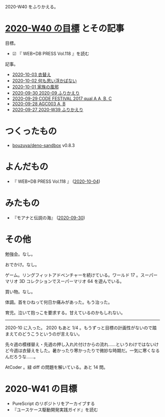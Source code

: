 2020-W40 をふりかえる。

# [2020-W40 の目標][2020-09-27] とその記事

目標。

- ☑ 『 WEB+DB PRESS Vol.118 』を読む

記事。

- [2020-10-03 衣替え][2020-10-03]
- [2020-10-02 何も思い浮かばない][2020-10-02]
- [2020-10-01 家族の風邪][2020-10-01]
- [2020-09-30 2020-09 ふりかえり][2020-09-30]
- [2020-09-29 CODE FESTIVAL 2017 qual A A, B, C][2020-09-29]
- [2020-09-28 AGC003 A, B][2020-09-28]
- [2020-09-27 2020-W39 ふりかえり][2020-09-27]

# つくったもの

- [bouzuya/deno-sandbox][] v0.8.3

# よんだもの

- 『 WEB+DB PRESS Vol.118 』 ([2020-10-04][])

# みたもの

- 『モアナと伝説の海』 ([2020-09-30][])

# その他

勉強会。なし。

おでかけ。なし。

ゲーム。リングフィットアドベンチャーを続けている。ワールド 17 。スーパーマリオ 3D コレクションでスーパーマリオ 64 を遊んでいる。

買い物。なし。

体調。首をひねって何日か痛みがあった。もう治った。

育児。泣いて抱っこを要求する。甘えているのかもしれない。

---

2020-10 に入った。 2020 もあと 1/4 。もうずっと目標の計画性がないので踏まえてのどうこうというのが言えない。

先々週の模様替え・先週の押し入れ片付けからの流れ……というわけではないけど今週は衣替えをした。暑かったり寒かったりで微妙な時期だ。一気に寒くなるんだろうな……。

AtCoder 。緑 diff の問題を解いている。あと 14 問。

# 2020-W41 の目標

- PureScript のリポジトリをアーカイブする
- 『ユースケース駆動開発実践ガイド』を読む

[2020-09-27]: https://blog.bouzuya.net/2020/09/27/
[2020-09-28]: https://blog.bouzuya.net/2020/09/28/
[2020-09-29]: https://blog.bouzuya.net/2020/09/29/
[2020-09-30]: https://blog.bouzuya.net/2020/09/30/
[2020-10-01]: https://blog.bouzuya.net/2020/10/01/
[2020-10-02]: https://blog.bouzuya.net/2020/10/02/
[2020-10-03]: https://blog.bouzuya.net/2020/10/03/
[2020-10-04]: https://blog.bouzuya.net/2020/10/04/
[bouzuya/deno-sandbox]: https://github.com/bouzuya/deno-sandbox
